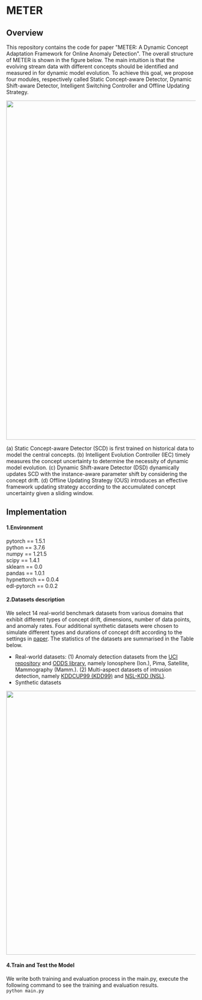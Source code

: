 # METER
 ## Overview 
This repository contains the code for paper "METER: A Dynamic Concept Adaptation Framework for Online Anomaly Detection". The overall structure of METER is shown in the figure below. The main intuition is that the evolving stream data with different concepts should be identified and measured in for dynamic model evolution.
To achieve this goal, we propose four modules, respectively called Static Concept-aware Detector, Dynamic Shift-aware Detector, Intelligent Switching Controller and Offline Updating Strategy. 

<img src="https://github.com/zjiaqi725/METER/blob/main/images/framework.png" width="900">  

(a) Static Concept-aware Detector (SCD) is first trained on historical data to model the central concepts. (b) Intelligent Evolution Controller (IEC) timely measures the  concept uncertainty to determine the necessity of dynamic model evolution. (c) Dynamic Shift-aware Detector (DSD) dynamically updates SCD with the instance-aware parameter shift by considering the concept drift.  (d) Offline Updating Strategy (OUS) introduces an effective framework updating strategy according to the accumulated concept uncertainty given a sliding window.

 ## Implementation 
#### 1.Environment  
pytorch == 1.5.1  
python == 3.7.6  
numpy == 1.21.5  
scipy == 1.4.1  
sklearn == 0.0  
pandas == 1.0.1  
hypnettorch == 0.0.4  
edl-pytorch == 0.0.2  

#### 2.Datasets description  
We select 14 real-world benchmark datasets from various domains that exhibit different types of concept drift, dimensions, number of data points, and anomaly rates. Four additional synthetic datasets were chosen to simulate different types and durations of concept drift according to the settings in [paper](https://dl.acm.org/doi/abs/10.1145/3534678.3539348). The statistics of the datasets are summarised in the Table below.  

* Real-world datasets: (1) Anomaly detection datasets from the [UCI repository](https://archive.ics.uci.edu/ml/index.php) and [ODDS library]([https://zenodo.org/record/546113/accessrequest](http://odds.cs.stonybrook.edu/)), namely Ionosphere (Ion.), Pima, Satellite, Mammography (Mamm.). (2) Multi-aspect datasets of intrusion detection, namely [KDDCUP99 (KDD99)](http://kdd.ics.uci.edu/databases/kddcup99/kddcup99.html) and [NSL-KDD (NSL)](https://www.unb.ca/cic/datasets/nsl.html).
* Synthetic datasets



<img src="https://github.com/zjiaqi725/METER/blob/main/images/Statistical%20information%20of%20datasets.png" width="700" >  

  #### 4.Train and Test the Model  
We write both training and evaluation process in the main.py, execute the following command to see the training and evaluation results.  
`python main.py`
